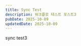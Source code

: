 ```yaml
---
title: Sync Test
description: 워크플로 테스트 포스트3
pubDate: 2025-10-09
updatedDate: 2025-10-09
---
```


sync test3